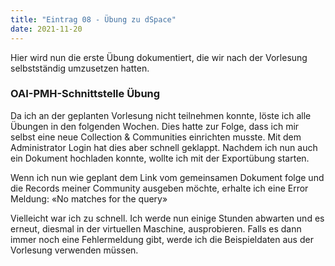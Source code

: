 ```yaml
---
title: "Eintrag 08 - Übung zu dSpace"
date: 2021-11-20
---
```


Hier wird nun die erste Übung dokumentiert, die wir nach der Vorlesung selbstständig umzusetzen hatten.

### OAI-PMH-Schnittstelle Übung

Da ich an der geplanten Vorlesung nicht teilnehmen konnte, löste ich alle Übungen in den folgenden Wochen. Dies hatte zur Folge, dass ich mir selbst eine neue Collection & Communities einrichten musste. Mit dem Administrator Login hat dies aber schnell geklappt. Nachdem ich nun auch ein Dokument hochladen konnte, wollte ich mit der Exportübung starten. 

Wenn ich nun wie geplant dem Link vom gemeinsamen Dokument folge und die Records meiner Community ausgeben möchte, erhalte ich eine Error Meldung:
«No matches for the query»

Vielleicht war ich zu schnell. Ich werde nun einige Stunden abwarten und es erneut, diesmal in der virtuellen Maschine, ausprobieren. Falls es dann immer noch eine Fehlermeldung gibt, werde ich die Beispieldaten aus der Vorlesung verwenden müssen. 
